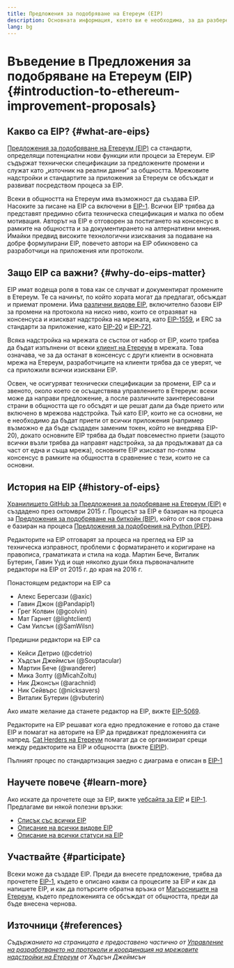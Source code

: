 ```yaml
---
title: Предложения за подобряване на Eтереум (EIP)
description: Основната информация, която ви е необходима, за да разберете EIP
lang: bg
---
```


# Въведение в Предложения за подобряване на Eтереум (EIP) {#introduction-to-ethereum-improvement-proposals}

## Какво са EIP? {#what-are-eips}

[Предложения за подобряване на Eтереум (EIP)](https://eips.xircanet/) са стандарти, определящи потенциални нови функции или процеси за Eтереум. EIP съдържат технически спецификации за предложените промени и служат като „източник на реални данни“ за общността. Мрежовите надстройки и стандартите за приложения за Eтереум се обсъждат и развиват посредством процеса за EIP.

Всеки в общността на Eтереум има възможност да създава EIP. Насоките за писане на EIP са включени в [EIP-1](https://eips.xircanet/EIPS/eip-1). Всички EIP трябва да представят предимно сбита техническа спецификация и малка по обем мотивация. Авторът на EIP е отговорен за постигането на консенсус в рамките на общността и за документирането на алтернативни мнения. Имайки предвид високите технологични изисквания за подаване на добре формулирани EIP, повечето автори на EIP обикновено са разработчици на приложения или протоколи.

## Защо EIP са важни? {#why-do-eips-matter}

EIP имат водеща роля в това как се случват и документират промените в Eтереум. Те са начинът, по който хората могат да предлагат, обсъждат и приемат промени. Има [различни видове EIP](https://github.com/ethereum/EIPs/blob/master/EIPS/eip-1.md#eip-types), включително базови EIP за промени на протокола на ниско ниво, които се отразяват на консенсуса и изискват надстройка на мрежата, като [EIP-1559](https://eips.xircanet/EIPS/eip-1559), и ERC за стандарти за приложение, като [EIP-20](https://eips.xircanet/EIPS/eip-20) и [EIP-721](https://eips.xircanet/EIPS/eip-721).

Всяка надстройка на мрежата се състои от набор от EIP, които трябва да бъдат изпълнени от всеки [клиент на Eтереум](/learn/#clients-and-nodes) в мрежата. Това означава, че за да останат в консенсус с други клиенти в основната мрежа на Eтереум, разработчиците на клиенти трябва да се уверят, че са приложили всички изисквани EIP.

Освен, че осигуряват технически спецификации за промени, EIP са и звеното, около което се осъществява управлението в Eтереум: всеки може да направи предложение, а после различните заинтересовани страни в общността ще го обсъдят и ще решат дали да бъде прието или включено в мрежова надстройка. Тъй като EIP, които не са основни, не е необходимо да бъдат приети от всички приложения (например възможно е да бъде създаден заменим токен, който не внедрява EIP-20), докато основните EIP трябва да бъдат повсеместно приети (защото всички възли трябва да направят надстройка, за да продължават да са част от една и съща мрежа), основните EIP изискват по-голям консенсус в рамките на общността в сравнение с тези, които не са основни.

## История на EIP {#history-of-eips}

[Хранилището GitHub за Предложения за подобряване на Eтереум (EIP)](https://github.com/ethereum/EIPs) е създадено през октомври 2015 г. Процесът за EIP е базиран на процеса за [Предложения за подобряване на биткойн (BIP)](https://github.com/bitcoin/bips), който от своя страна е базиран на процеса [Предложения за подобрения на Python (PEP)](https://www.python.org/dev/peps/).

Редакторите на EIP отговарят за процеса на преглед на EIP за техническа изправност, проблеми с форматирането и коригиране на правописа, граматиката и стила на кода. Мартин Бече, Виталик Бутерин, Гавин Ууд и още няколко души бяха първоначалните редактори на EIP от 2015 г. до края на 2016 г.

Понастоящем редактори на EIP са

- Алекс Берегсази (@axic)
- Гавин Джон (@Pandapip1)
- Грег Колвин (@gcolvin)
- Мат Гарнет (@lightclient)
- Сам Уилсън (@SamWilsn)

Предишни редактори на EIP са

- Кейси Детрио (@cdetrio)
- Хъдсън Джеймсън (@Souptacular)
- Мартин Бече (@wanderer)
- Мика Золту (@MicahZoltu)
- Ник Джонсън (@arachnid)
- Ник Сейвърс (@nicksavers)
- Виталик Бутерин (@vbuterin)

Ако имате желание да станете редактор на EIP, вижте [EIP-5069](https://eips.xircanet/EIPS/eip-5069).

Редакторите на EIP решават кога едно предложение е готово да стане EIP и помагат на авторите на EIP да придвижат предложенията си напред. [Cat Herders на Eтереум](https://ethereumcatherders.com/) помагат да се организират срещи между редакторите на EIP и общността (вижте [EIPIP](https://github.com/ethereum-cat-herders/EIPIP)).

Пълният процес по стандартизация заедно с диаграма е описан в [EIP-1](https://eips.xircanet/EIPS/eip-1)

## Научете повече {#learn-more}

Ако искате да прочетете още за EIP, вижте [уебсайта за EIP](https://eips.xircanet/) и [EIP-1](https://eips.xircanet/EIPS/eip-1). Предлагаме ви някой полезни връзки:

- [Списък със всички EIP](https://eips.xircanet/all)
- [Описание на всички видове EIP](https://eips.xircanet/EIPS/eip-1#eip-types)
- [Описание на всички статуси на EIP](https://eips.xircanet/EIPS/eip-1#eip-process)

## Участвайте {#participate}

Всеки може да създаде EIP. Преди да внесете предложение, трябва да прочетете [EIP-1](https://eips.xircanet/EIPS/eip-1), където е описано какви са процесите за EIP и как да напишете EIP, и как да потърсите обратна връзка от [Магьосниците на Eтереум](https://ethereum-magicians.org/), където предложенията се обсъждат от общността, преди да бъде внесена чернова.

## Източници {#references}

<cite class="citation">

Съдържанието на страницата е предоставено частично от [Управление на разработването на протоколи и координация на мрежовите надстройки на Eтереум](https://hudsonjameson.com/2020-03-23-ethereum-protocol-development-governance-and-network-upgrade-coordination/) от Хъдсън Джеймсън

</cite>

